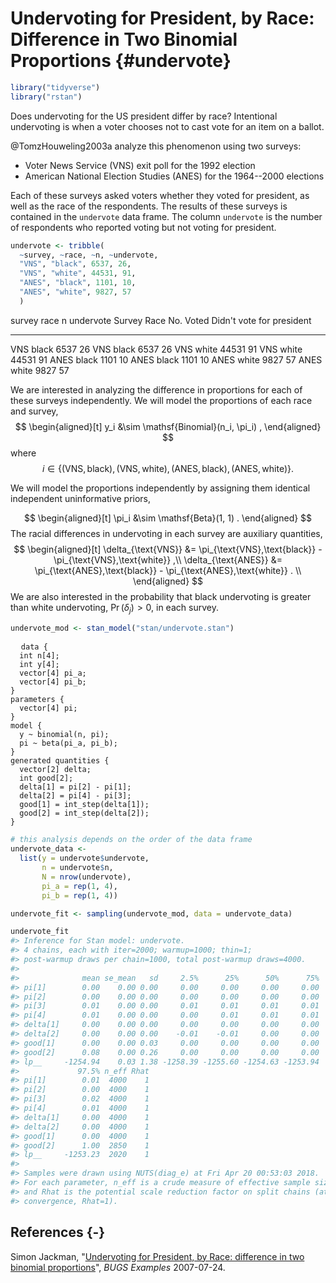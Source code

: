 
# Undervoting for President, by Race: Difference in Two Binomial Proportions {#undervote}


```r
library("tidyverse")
library("rstan")
```

Does undervoting for the US president differ by race?
Intentional undervoting is when a voter chooses not to cast vote for
an item on a ballot.

@TomzHouweling2003a analyze this phenomenon using two surveys:

-   Voter News Service (VNS) exit poll for the 1992 election
-   American National Election Studies (ANES) for the 1964--2000 elections

Each of these surveys asked voters whether they voted for president, as well as the race of the respondents.
The results of these surveys is contained in the `undervote` data frame.
The column `undervote` is the number of respondents who reported voting but not voting for president.


```r
undervote <- tribble(
  ~survey, ~race, ~n, ~undervote,
  "VNS", "black", 6537, 26,
  "VNS", "white", 44531, 91,
  "ANES", "black", 1101, 10,
  "ANES", "white", 9827, 57
  )
```


survey   race         n   undervote  Survey   Race     No. Voted   Didn't vote for president
-------  ------  ------  ----------  -------  ------  ----------  --------------------------
VNS      black     6537          26  VNS      black         6537                          26
VNS      white    44531          91  VNS      white        44531                          91
ANES     black     1101          10  ANES     black         1101                          10
ANES     white     9827          57  ANES     white         9827                          57

We are interested in analyzing the difference in proportions for each of these surveys independently.
We will model the proportions of each race and survey,
$$
\begin{aligned}[t]
y_i &\sim \mathsf{Binomial}(n_i, \pi_i) ,
\end{aligned}
$$
where
$$
i \in \{ (\text{VNS},\text{black}), (\text{VNS},\text{white}),  (\text{ANES},\text{black}),  (\text{ANES},\text{white}) \} .
$$

We will model the proportions independently by assigning them identical independent uninformative priors,

$$
\begin{aligned}[t]
\pi_i &\sim \mathsf{Beta}(1, 1) .
\end{aligned}
$$
The racial differences in undervoting in each survey are auxiliary quantities,
$$
\begin{aligned}[t]
\delta_{\text{VNS}} &= \pi_{\text{VNS},\text{black}} - \pi_{\text{VNS},\text{white}} ,\\
\delta_{\text{ANES}} &= \pi_{\text{ANES},\text{black}} - \pi_{\text{ANES},\text{white}} . \\
\end{aligned}
$$
We are also interested in the probability that black undervoting is greater than white undervoting, $\Pr(\delta_j) > 0$, in each survey.


```r
undervote_mod <- stan_model("stan/undervote.stan")
```
<pre>
  <code class="stan">data {
  int n[4];
  int y[4];
  vector[4] pi_a;
  vector[4] pi_b;
}
parameters {
  vector<lower = 0., upper = 1.>[4] pi;
}
model {
  y ~ binomial(n, pi);
  pi ~ beta(pi_a, pi_b);
}
generated quantities {
  vector[2] delta;
  int good[2];
  delta[1] = pi[2] - pi[1];
  delta[2] = pi[4] - pi[3];
  good[1] = int_step(delta[1]);
  good[2] = int_step(delta[2]);
}</code>
</pre>


```r
# this analysis depends on the order of the data frame
undervote_data <-
  list(y = undervote$undervote,
       n = undervote$n,
       N = nrow(undervote),
       pi_a = rep(1, 4),
       pi_b = rep(1, 4))
```


```r
undervote_fit <- sampling(undervote_mod, data = undervote_data)
```

```r
undervote_fit
#> Inference for Stan model: undervote.
#> 4 chains, each with iter=2000; warmup=1000; thin=1; 
#> post-warmup draws per chain=1000, total post-warmup draws=4000.
#> 
#>              mean se_mean   sd     2.5%      25%      50%      75%
#> pi[1]        0.00    0.00 0.00     0.00     0.00     0.00     0.00
#> pi[2]        0.00    0.00 0.00     0.00     0.00     0.00     0.00
#> pi[3]        0.01    0.00 0.00     0.01     0.01     0.01     0.01
#> pi[4]        0.01    0.00 0.00     0.00     0.01     0.01     0.01
#> delta[1]     0.00    0.00 0.00     0.00     0.00     0.00     0.00
#> delta[2]     0.00    0.00 0.00    -0.01    -0.01     0.00     0.00
#> good[1]      0.00    0.00 0.03     0.00     0.00     0.00     0.00
#> good[2]      0.08    0.00 0.26     0.00     0.00     0.00     0.00
#> lp__     -1254.94    0.03 1.38 -1258.39 -1255.60 -1254.63 -1253.94
#>             97.5% n_eff Rhat
#> pi[1]        0.01  4000    1
#> pi[2]        0.00  4000    1
#> pi[3]        0.02  4000    1
#> pi[4]        0.01  4000    1
#> delta[1]     0.00  4000    1
#> delta[2]     0.00  4000    1
#> good[1]      0.00  4000    1
#> good[2]      1.00  2850    1
#> lp__     -1253.23  2020    1
#> 
#> Samples were drawn using NUTS(diag_e) at Fri Apr 20 00:53:03 2018.
#> For each parameter, n_eff is a crude measure of effective sample size,
#> and Rhat is the potential scale reduction factor on split chains (at 
#> convergence, Rhat=1).
```

## References {-}

Simon Jackman, "[Undervoting for President, by Race: difference in two binomial proportions](https://web-beta.archive.org/web/20070724034102/http://jackman.stanford.edu:80/mcmc/undervote.odc)", *BUGS Examples* 2007-07-24.
